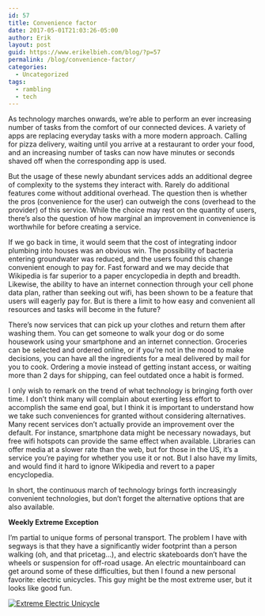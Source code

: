 ```yaml
---
id: 57
title: Convenience factor
date: 2017-05-01T21:03:26-05:00
author: Erik
layout: post
guid: https://www.erikelbieh.com/blog/?p=57
permalink: /blog/convenience-factor/
categories:
  - Uncategorized
tags:
  - rambling
  - tech
---
```

As technology marches onwards, we’re able to perform an ever increasing number of tasks from the comfort of our connected devices. A variety of apps are replacing everyday tasks with a more modern approach. Calling for pizza delivery, waiting until you arrive at a restaurant to order your food, and an increasing number of tasks can now have minutes or seconds shaved off when the corresponding app is used.

But the usage of these newly abundant services adds an additional degree of complexity to the systems they interact with. Rarely do additional features come without additional overhead. The question then is whether the pros (convenience for the user) can outweigh the cons (overhead to the provider) of this service. While the choice may rest on the quantity of users, there’s also the question of how marginal an improvement in convenience is worthwhile for before creating a service.

<!--more-->

If we go back in time, it would seem that the cost of integrating indoor plumbing into houses was an obvious win. The possibility of bacteria entering groundwater was reduced, and the users found this change convenient enough to pay for. Fast forward and we may decide that Wikipedia is far superior to a paper encyclopedia in depth and breadth. Likewise, the ability to have an internet connection through your cell phone data plan, rather than seeking out wifi, has been shown to be a feature that users will eagerly pay for. But is there a limit to how easy and convenient all resources and tasks will become in the future?

There’s now services that can pick up your clothes and return them after washing them. You can get someone to walk your dog or do some housework using your smartphone and an internet connection. Groceries can be selected and ordered online, or if you’re not in the mood to make decisions, you can have all the ingredients for a meal delivered by mail for you to cook. Ordering a movie instead of getting instant access, or waiting more than 2 days for shipping, can feel outdated once a habit is formed.

I only wish to remark on the trend of what technology is bringing forth over time. I don’t think many will complain about exerting less effort to accomplish the same end goal, but I think it is important to understand how we take such conveniences for granted without considering alternatives. Many recent services don’t actually provide an improvement over the default. For instance, smartphone data might be necessary nowadays, but free wifi hotspots can provide the same effect when available. Libraries can offer media at a slower rate than the web, but for those in the US, it’s a service you’re paying for whether you use it or not. But I also have my limits, and would find it hard to ignore Wikipedia and revert to a paper encyclopedia.

In short, the continuous march of technology brings forth increasingly convenient technologies, but don’t forget the alternative options that are also available.

**Weekly Extreme Exception**

I’m partial to unique forms of personal transport. The problem I have with segways is that they have a significantly wider footprint than a person walking (oh, and that pricetag&#8230;), and electric skateboards don’t have the wheels or suspension for off-road usage. An electric mountainboard can get around some of these difficulties, but then I found a new personal favorite: electric unicycles. This guy might be the most extreme user, but it looks like good fun.

[![Extreme Electric Unicycle](http://img.youtube.com/vi/hIxeoehr4ps/0.jpg)](http://www.youtube.com/watch?v=hIxeoehr4ps "EUC EXTREME 5.2016")
